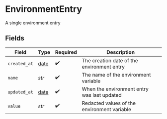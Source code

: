 # EnvironmentEntry

A single environment entry


## Fields

| Field                                                                | Type                                                                 | Required                                                             | Description                                                          |
| -------------------------------------------------------------------- | -------------------------------------------------------------------- | -------------------------------------------------------------------- | -------------------------------------------------------------------- |
| `created_at`                                                         | [date](https://docs.python.org/3/library/datetime.html#date-objects) | :heavy_check_mark:                                                   | The creation date of the environment entry                           |
| `name`                                                               | *str*                                                                | :heavy_check_mark:                                                   | The name of the environment variable                                 |
| `updated_at`                                                         | [date](https://docs.python.org/3/library/datetime.html#date-objects) | :heavy_check_mark:                                                   | When the environment entry was last updated                          |
| `value`                                                              | *str*                                                                | :heavy_check_mark:                                                   | Redacted values of the environment variable                          |